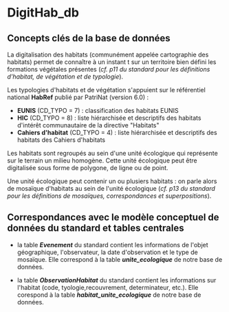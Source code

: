 # DigitHab_db

## Concepts clés de la base de données

La digitalisation des habitats (communément appelée cartographie des habitats) permet de connaître à un instant t sur un territoire bien défini les formations végétales présentes (_cf. p11 du standard pour les définitions d'habitat, de végétation et de typologie_).

Les typologies d'habitats et de végétation s'appuient sur le référentiel national **HabRef** publié par PatriNat (version 6.0) :

- **EUNIS** (CD_TYPO = 7) : classification des habitats EUNIS
- **HIC** (CD_TYPO = 8) : liste hiérarchisée et descriptifs des habitats d'intérêt communautaire de la directive "Habitats"
- **Cahiers d'habitat** (CD_TYPO = 4) : liste hiérarchisée et descriptifs des habitats des Cahiers d'habitats

Les habitats sont regroupés au sein d'une unité écologique qui représente sur le terrain un milieu homogène. Cette unité écologique peut être digitalisée sous forme de polygone, de ligne ou de point.

Une unité écologique peut contenir un ou plusiers habitats : on parle alors de mosaïque d'habitats au sein de l'unité écologique (_cf. p13 du standard pour les définitions de mosaïques, correspondances et superpositions_).

## Correspondances avec le modèle conceptuel de données du standard et tables centrales

- la table ***Evenement*** du standard contient les informations de l'objet géographique, l'observateur, la date d'observation et le type de mosaïque. Elle correspond à la table ***unite_ecologique*** de notre base de données.

- la table ***ObservationHabitat*** du standard contient les informations sur l'habitat (code, tyologie,recouvrement, determinateur, etc.). Elle corespond à la table ***habitat_unite_ecologique*** de notre base de données.

